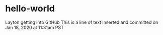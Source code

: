 # hello-world
Layton getting into GitHub
This is a line of text inserted and committed on Jan 18, 2020 at 11:31am PST
